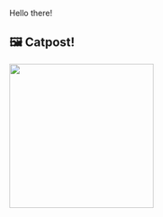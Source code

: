 Hello there!



## 🖼️ Catpost!

<sub>
    <img src="https://cdn2.thecatapi.com/images/MTUzNzkyNw.jpg" height="256">
</sub>

